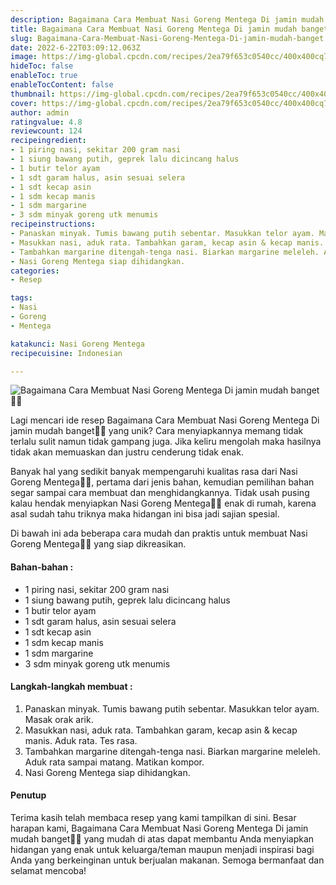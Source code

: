```yaml
---
description: Bagaimana Cara Membuat Nasi Goreng Mentega Di jamin mudah banget"
title: Bagaimana Cara Membuat Nasi Goreng Mentega Di jamin mudah banget
slug: Bagaimana-Cara-Membuat-Nasi-Goreng-Mentega-Di-jamin-mudah-banget
date: 2022-6-22T03:09:12.063Z
image: https://img-global.cpcdn.com/recipes/2ea79f653c0540cc/400x400cq70/photo.jpg
hideToc: false
enableToc: true
enableTocContent: false
thumbnail: https://img-global.cpcdn.com/recipes/2ea79f653c0540cc/400x400cq70/photo.jpg
cover: https://img-global.cpcdn.com/recipes/2ea79f653c0540cc/400x400cq70/photo.jpg
author: admin
ratingvalue: 4.8
reviewcount: 124
recipeingredient:
- 1 piring nasi, sekitar 200 gram nasi
- 1 siung bawang putih, geprek lalu dicincang halus
- 1 butir telor ayam
- 1 sdt garam halus, asin sesuai selera
- 1 sdt kecap asin
- 1 sdm kecap manis
- 1 sdm margarine
- 3 sdm minyak goreng utk menumis
recipeinstructions:
- Panaskan minyak. Tumis bawang putih sebentar. Masukkan telor ayam. Masak orak arik.
- Masukkan nasi, aduk rata. Tambahkan garam, kecap asin & kecap manis. Aduk rata. Tes rasa.
- Tambahkan margarine ditengah-tenga nasi. Biarkan margarine meleleh. Aduk rata sampai matang. Matikan kompor.
- Nasi Goreng Mentega siap dihidangkan.
categories:
- Resep

tags:
- Nasi
- Goreng
- Mentega

katakunci: Nasi Goreng Mentega
recipecuisine: Indonesian

---
```


![Bagaimana Cara Membuat Nasi Goreng Mentega Di jamin mudah banget👩‍🍳](https://img-global.cpcdn.com/recipes/2ea79f653c0540cc/400x400cq70/photo.jpg)

Lagi mencari ide resep Bagaimana Cara Membuat Nasi Goreng Mentega Di jamin mudah banget👩‍🍳 yang unik? Cara menyiapkannya memang tidak terlalu sulit namun tidak gampang juga. Jika keliru mengolah maka hasilnya tidak akan memuaskan dan justru cenderung tidak enak.

Banyak hal yang sedikit banyak mempengaruhi kualitas rasa dari Nasi Goreng Mentega👩‍🍳, pertama dari jenis bahan, kemudian pemilihan bahan segar sampai cara membuat dan menghidangkannya. Tidak usah pusing kalau hendak menyiapkan Nasi Goreng Mentega👩‍🍳 enak di rumah, karena asal sudah tahu triknya maka hidangan ini bisa jadi sajian spesial.

Di bawah ini ada beberapa cara mudah dan praktis untuk membuat Nasi Goreng Mentega👩‍🍳 yang siap dikreasikan.

<!--inarticleads1-->

#### Bahan-bahan :

- 1 piring nasi, sekitar 200 gram nasi
- 1 siung bawang putih, geprek lalu dicincang halus
- 1 butir telor ayam
- 1 sdt garam halus, asin sesuai selera
- 1 sdt kecap asin
- 1 sdm kecap manis
- 1 sdm margarine
- 3 sdm minyak goreng utk menumis

<!--inarticleads2-->

#### Langkah-langkah membuat :

1. Panaskan minyak. Tumis bawang putih sebentar. Masukkan telor ayam. Masak orak arik.
1. Masukkan nasi, aduk rata. Tambahkan garam, kecap asin & kecap manis. Aduk rata. Tes rasa.
1. Tambahkan margarine ditengah-tenga nasi. Biarkan margarine meleleh. Aduk rata sampai matang. Matikan kompor.
1. Nasi Goreng Mentega siap dihidangkan.

#### Penutup

Terima kasih telah membaca resep yang kami tampilkan di sini. Besar harapan kami, Bagaimana Cara Membuat Nasi Goreng Mentega Di jamin mudah banget👩‍🍳 yang mudah di atas dapat membantu Anda menyiapkan hidangan yang enak untuk keluarga/teman maupun menjadi inspirasi bagi Anda yang berkeinginan untuk berjualan makanan. Semoga bermanfaat dan selamat mencoba!